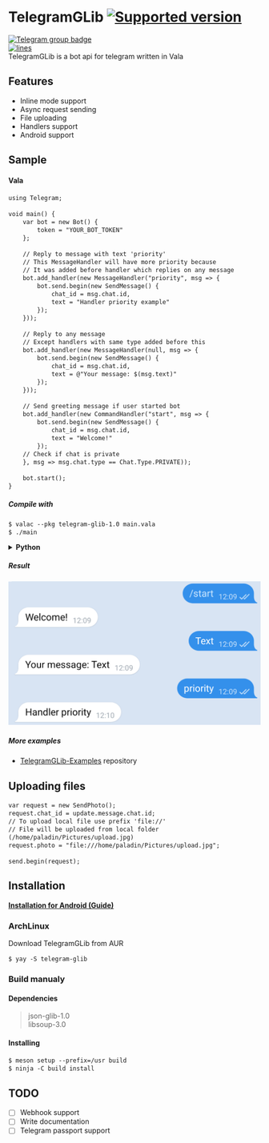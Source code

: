 # TelegramGLib [![Supported version](https://img.shields.io/badge/Telegram%20Bot%20API-6.9-blue)](https://core.telegram.org/bots/api#september-22-2023)
[![Telegram group badge](https://img.shields.io/badge/Telegram-Join_the_chat-2CA5E0?style=flat&logo=telegram)](https://t.me/vala_lang)  
[![lines](https://img.shields.io/tokei/lines/github/SpikedPaladin/TelegramGLib)](https://github.com/SpikedPaladin/TelegramGLib)  
TelegramGLib is a bot api for telegram written in Vala

## Features
- Inline mode support
- Async request sending
- File uploading
- Handlers support
- Android support

## Sample

#### Vala
```vala
using Telegram;

void main() {
    var bot = new Bot() {
        token = "YOUR_BOT_TOKEN"
    };
    
    // Reply to message with text 'priority'
    // This MessageHandler will have more priority because
    // It was added before handler which replies on any message
    bot.add_handler(new MessageHandler("priority", msg => {
        bot.send.begin(new SendMessage() {
            chat_id = msg.chat.id,
            text = "Handler priority example"
        });
    }));
    
    // Reply to any message
    // Except handlers with same type added before this
    bot.add_handler(new MessageHandler(null, msg => {
        bot.send.begin(new SendMessage() {
            chat_id = msg.chat.id,
            text = @"Your message: $(msg.text)"
        });
    }));
    
    // Send greeting message if user started bot
    bot.add_handler(new CommandHandler("start", msg => {
        bot.send.begin(new SendMessage() {
            chat_id = msg.chat.id,
            text = "Welcome!"
        });
    // Check if chat is private
    }, msg => msg.chat.type == Chat.Type.PRIVATE));
    
    bot.start();
}
```

##### Compile with

    $ valac --pkg telegram-glib-1.0 main.vala
    $ ./main

<details><summary><b>Python</b></summary>

```python
import gi

gi.require_version('Telegram', '1.0')
from gi.repository import Telegram

class PingBot(Telegram.Bot):
    
    def __init__(self, **kargs):
        super().__init__(**kargs)
        self.token = 'YOUR_BOT_TOKEN'
    
    def do_on_message(self, message):
        if message.text is not None:
            msg = Telegram.SendMessage()
            msg.chat_id = message.chat.id
            msg.text = 'Your message: ' + message.text
            
            self.send(msg)
        
        return True

bot = PingBot()
bot.start()
```
</details>

##### Result
![Screenshot](./result.png)

##### More examples

* [TelegramGLib-Examples](https://github.com/SpikedPaladin/TelegramGLib-Examples) repository

## Uploading files
```vala
var request = new SendPhoto();
request.chat_id = update.message.chat.id;
// To upload local file use prefix 'file://'
// File will be uploaded from local folder (/home/paladin/Pictures/upload.jpg)
request.photo = "file:///home/paladin/Pictures/upload.jpg";

send.begin(request);
```

## Installation

**[Installation for Android (Guide)](https://gist.github.com/SpikedPaladin/c51d95773fa851c6e54e8ae1cf4e5b10)**

### ArchLinux
Download TelegramGLib from AUR

    $ yay -S telegram-glib

### Build manualy

#### Dependencies
> json-glib-1.0  
> libsoup-3.0

#### Installing

    $ meson setup --prefix=/usr build
    $ ninja -C build install

## TODO
- [ ] Webhook support
- [ ] Write documentation
- [ ] Telegram passport support
